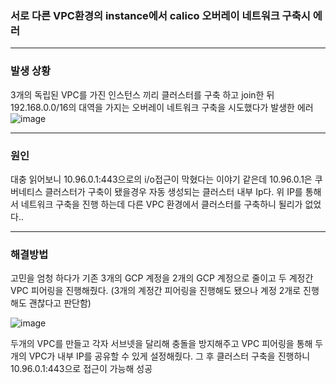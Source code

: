 ### 서로 다른 VPC환경의 instance에서 calico 오버레이 네트워크 구축시 에러
-------------------
### 발생 상황
3개의 독립된 VPC를 가진 인스턴스 끼리 클러스터를 구축 하고 join한 뒤 192.168.0.0/16의 대역을 가지는 오버레이 네트워크 구축을 시도했다가 발생한 에러
![image](https://user-images.githubusercontent.com/58390757/116781872-c033e000-aac0-11eb-8dfc-e864bd457a25.png)

--------------------
### 원인

대충 읽어보니 10.96.0.1:443으로의 i/o접근이 막혔다는 이야기 같은데 10.96.0.1은 쿠버네티스 클러스터가 구축이 됐을경우 자동 생성되는 클러스터 내부 Ip다. 
위 IP를 통해서 네트워크 구축을 진행 하는데 다른 VPC 환경에서 클러스터를 구축하니 될리가 없었다..

-----------------------
### 해결방법

고민을 엄청 하다가 기존 3개의 GCP 계정을 2개의 GCP 계정으로 줄이고 두 계정간 VPC 피어링을 진행해줬다. (3개의 계정간 피어링을 진행해도 됐으나 계정 2개로 진행해도 괜찮다고 판단함)

![image](https://user-images.githubusercontent.com/58390757/116782047-df7f3d00-aac1-11eb-9b42-fdfb4198e15d.png)

두개의 VPC를 만들고 각자 서브넷을 달리해 충돌을 방지해주고 VPC 피어링을 통해 두개의 VPC가 내부 IP를 공유할 수 있게 설정해줬다.
그 후 클러스터 구축을 진행하니 10.96.0.1:443으로 접근이 가능해 성공
